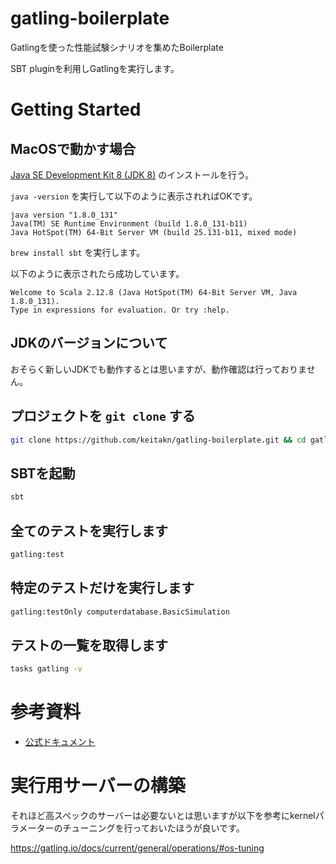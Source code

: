 # gatling-boilerplate
Gatlingを使った性能試験シナリオを集めたBoilerplate

SBT pluginを利用しGatlingを実行します。

# Getting Started

## MacOSで動かす場合

[Java SE Development Kit 8 (JDK 8)](https://www.oracle.com/technetwork/java/javase/downloads/jdk8-downloads-2133151.html) のインストールを行う。

`java -version` を実行して以下のように表示されればOKです。

```
java version "1.8.0_131"
Java(TM) SE Runtime Environment (build 1.8.0_131-b11)
Java HotSpot(TM) 64-Bit Server VM (build 25.131-b11, mixed mode)
```

`brew install sbt` を実行します。

以下のように表示されたら成功しています。

```
Welcome to Scala 2.12.8 (Java HotSpot(TM) 64-Bit Server VM, Java 1.8.0_131).
Type in expressions for evaluation. Or try :help.
```

## JDKのバージョンについて

おそらく新しいJDKでも動作するとは思いますが、動作確認は行っておりません。

## プロジェクトを `git clone` する

```bash
git clone https://github.com/keitakn/gatling-boilerplate.git && cd gatling-boilerplate
```

## SBTを起動

```bash
sbt
```

## 全てのテストを実行します

```bash
gatling:test
```

## 特定のテストだけを実行します

```bash
gatling:testOnly computerdatabase.BasicSimulation
```

## テストの一覧を取得します

```bash
tasks gatling -v
```

# 参考資料
- [公式ドキュメント](https://gatling.io/docs/current/)

# 実行用サーバーの構築
それほど高スペックのサーバーは必要ないとは思いますが以下を参考にkernelパラメーターのチューニングを行っておいたほうが良いです。

https://gatling.io/docs/current/general/operations/#os-tuning
